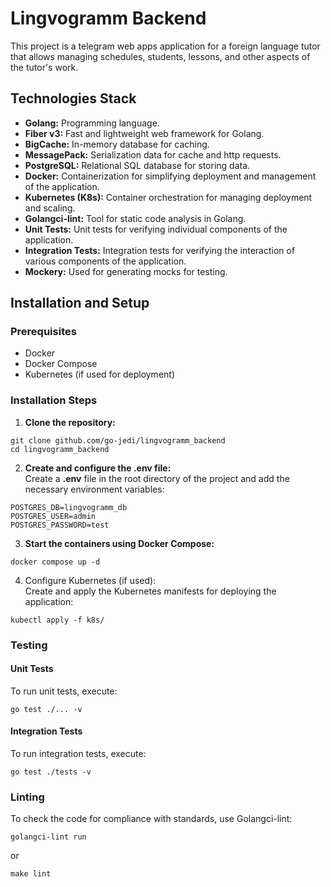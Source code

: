 # Lingvogramm Backend

This project is a telegram web apps application for a foreign language tutor that allows managing schedules, students, lessons, and other aspects of the tutor's work.

## Technologies Stack 
* <b>Golang:</b> Programming language.
* <b>Fiber v3:</b> Fast and lightweight web framework for Golang.
* <b>BigCache:</b> In-memory database for caching.
* <b>MessagePack:</b> Serialization data for cache and http requests.
* <b>PostgreSQL:</b> Relational SQL database for storing data.
* <b>Docker:</b> Containerization for simplifying deployment and management of the application.
* <b>Kubernetes (K8s):</b> Container orchestration for managing deployment and scaling.
* <b>Golangci-lint:</b> Tool for static code analysis in Golang.
* <b>Unit Tests:</b> Unit tests for verifying individual components of the application.
* <b>Integration Tests:</b> Integration tests for verifying the interaction of various components of the application.
* <b>Mockery:</b> Used for generating mocks for testing.

## Installation and Setup 
### Prerequisites
* Docker 
* Docker Compose
* Kubernetes (if used for deployment)

### Installation Steps
1. <b>Clone the repository:</b> 
```
git clone github.com/go-jedi/lingvogramm_backend
cd lingvogramm_backend
```

2. <b>Create and configure the .env file:</b> <br>
Create a <b>.env</b> file in the root directory of the project and add the necessary environment variables:
```
POSTGRES_DB=lingvogramm_db
POSTGRES_USER=admin
POSTGRES_PASSWORD=test
```

3. <b>Start the containers using Docker Compose:</b>
```
docker compose up -d
```

4. Configure Kubernetes (if used): <br>
Create and apply the Kubernetes manifests for deploying the application:
```
kubectl apply -f k8s/
```

### Testing
#### Unit Tests
To run unit tests, execute: 
```
go test ./... -v
```

#### Integration Tests
To run integration tests, execute: 
```
go test ./tests -v
```

### Linting
To check the code for compliance with standards, use Golangci-lint: 
```
golangci-lint run
```
or
```
make lint
```